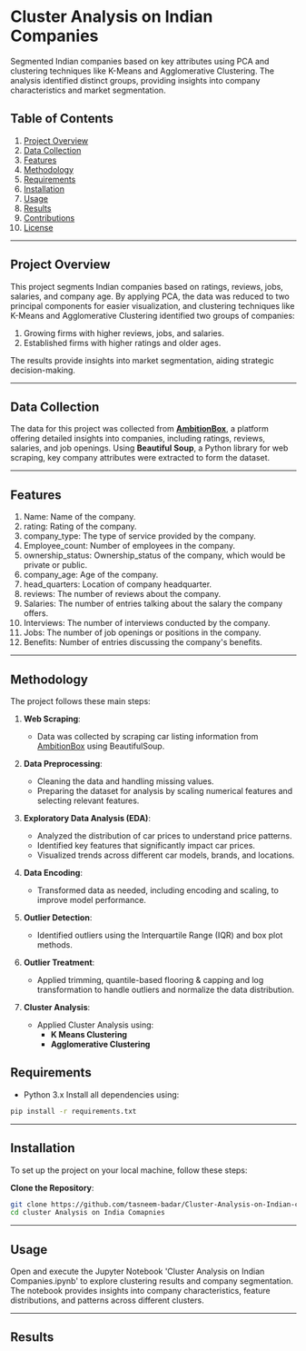 # Cluster Analysis on Indian Companies

Segmented Indian companies based on key attributes using PCA and clustering techniques like K-Means and Agglomerative Clustering. The analysis identified distinct groups, providing insights into company characteristics and market segmentation.

## Table of Contents
1. [Project Overview](#project-overview)
2. [Data Collection](#data-collection)
3. [Features](#features)
4. [Methodology](#methodology)
5. [Requirements](#requirements)
6. [Installation](#installation)
7. [Usage](#usage)
8. [Results](#results)
9. [Contributions](#contributions)
10. [License](#license)
---------------------
## Project Overview
This project segments Indian companies based on ratings, reviews, jobs, salaries, and company age. By applying PCA, the data was reduced to two principal components for easier visualization, and clustering techniques like K-Means and Agglomerative Clustering identified two groups of companies:

1. Growing firms with higher reviews, jobs, and salaries.
2. Established firms with higher ratings and older ages.

The results provide insights into market segmentation, aiding strategic decision-making.

---------------------------
## Data Collection
The data for this project was collected from [**AmbitionBox**](https://www.ambitionbox.com/), a platform offering detailed insights into companies, including ratings, reviews, salaries, and job openings. Using **Beautiful Soup**, a Python library for web scraping, key company attributes were extracted to form the dataset.

------------------------
## Features 

1. Name: Name of the company.
2. rating: Rating of the company.
3. company_type: The type of service provided by the company.
4. Employee_count: Number of employees in the company.
5. ownership_status: Ownership_status of the company, which would be private or public.
6. company_age: Age of the company.
7. head_quarters: Location of company headquarter.
8. reviews: The number of reviews about the company.
9. Salaries: The number of entries talking about the salary the company offers.
10. Interviews: The number of interviews conducted by the company.
11. Jobs: The number of job openings or positions in the company.
12. Benefits: Number of entries discussing the company's benefits.

--------------------

## Methodology

The project follows these main steps:

1. **Web Scraping**:
   - Data was collected by scraping car listing information from [AmbitionBox](https://www.ambitionbox.com/) using BeautifulSoup.

2. **Data Preprocessing**:
   - Cleaning the data and handling missing values.
   - Preparing the dataset for analysis by scaling numerical features and selecting relevant features.

3. **Exploratory Data Analysis (EDA)**:
   - Analyzed the distribution of car prices to understand price patterns.
   - Identified key features that significantly impact car prices.
   - Visualized trends across different car models, brands, and locations.

4. **Data Encoding**:
   - Transformed data as needed, including encoding and scaling, to improve model performance.

6. **Outlier Detection**:
   - Identified outliers using the Interquartile Range (IQR) and box plot methods.

7. **Outlier Treatment**:
   - Applied trimming, quantile-based flooring & capping and log transformation to handle outliers and normalize the data distribution.
  
8. **Cluster Analysis**:
   - Applied Cluster Analysis using:
     - **K Means Clustering**
     - **Agglomerative Clustering**
    
## Requirements

- Python 3.x
Install all dependencies using:

```bash
pip install -r requirements.txt
```
-------------------------

## Installation 

To set up the project on your local machine, follow these steps:

**Clone the Repository**:

```bash
git clone https://github.com/tasneem-badar/Cluster-Analysis-on-Indian-companies.git
cd cluster Analysis on India Comapnies
```
---------------------------

## Usage

Open and execute the Jupyter Notebook 'Cluster Analysis on Indian Companies.ipynb' to explore clustering results and company segmentation. The notebook provides insights into company characteristics, feature distributions, and patterns across different clusters.

------------------

## Results 



